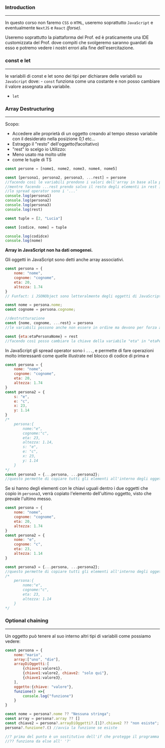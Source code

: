 ### Introduction
---
In questo corso non faremo `CSS` o `HTML`, useremo soprattutto `JavaScript` e eventualmente `NextJS` e `React` *(forse)*.

Useremo soprattutto la piattaforma del Prof. ed è praticamente una IDE customizzata del Prof. dove compiti che svolgeremo saranno guardati da esso e potremo vedere i nostri errori alla fine dell'esercitazione.
### const e let
---
le variabili di const e let sono dei tipi per dichiarare delle variabili su `JavaScript` dove:
	- `const` funziona come una costante e non posso cambiare il valore assegnata alla variabile.
- `let`
### Array Destructuring
---
Scopo: 
- Accedere alle proprietà di un oggetto creando al tempo stesso variabile con il desiderato nella posizione 0,1 etc... 
- Estraggo il "resto" dell'oggetto(facoltativo)
- "rest" lo scelgo io
Utilizzo: 
- Meno usato ma molto utile
- come le tuple di TS


```js
const persone = [nome1, nome2, nome3, nome4, nome5]

const [persona1, persona2, persona3, ...rest] = persone
//facendo così le variabili prendono i valori dell'array in base alla posizione.
//mentre facendo ...rest prendo salvo il resto degli elementi in rest in forma di un nuovo array.
//lo spread operator sono i '...'
console.log(persona1)
console.log(persona2)
console.log(persona3)
console.log(rest)

const tuple = [2, "Lucia"]

const [codice, nome] = tuple

console.log(codidce)
console.log(nome)
```

**Array in JavaScript non ha dati omogenei.**

Gli oggetti in JavaScript sono detti anche array associativi.


```js
const persona = {
	nome: "nome",
	cognome: "cognome",
	eta: 20,
	altezza: 1.74
}
// Funfact: i JSONObject sono letteralmente degli oggetti di JavaScript.

const nome = persona.nome;
const cognome = persona.cognome;

//destrutturazione 
const {nome, cognome, ...rest} = persona
//le variabili possono anche non essere in ordine ma devono per forza avere i nomi delle chiavi dell'oggetto visto che va per refernce.

const {eta:etaPersonaNome} = rest
//facendo così posso cambiare la chiave della variabile "eta" in "etaPersonaNome".
```

In JavaScript gli spread operator sono i `...`, e permette di fare operazioni molto interessanti come quelle illustrate nel blocco di codice di prima e

```js
const persona = {
	nome: "nome",
	cognome: "cognome",
	eta: 20,
	altezza: 1.74
}
const persona2 = {
	s: "e",
	e: "c",
	x: 23,
	y: 1.14
}
/*
	persona:{
		nome:"e",
		cognome:"c",
		eta: 23,
		altezza: 1.14,
		s: "e",
		e: "c",
		x: 23,
		y: 1.14
	}
*/
const persona3 = {...persona, ...persona2};
//questo permette di copiare tutti gli elementi all'interno degli oggetti dopo gli SpreadOperator dentro al nuovo oggetto, persona3.
```

Se si hanno degli elementi con le chiavi uguali dentro i due oggetti che copio in `persona3`, verrà copiato l'elemento dell'ultimo oggetto, visto che prevale l'ultimo messo.


```js
const persona = {
	nome: "nome",
	cognome: "cognome",
	eta: 20,
	altezza: 1.74
}
const persona2 = {
	nome: "e",
	cognome: "c",
	eta: 23,
	altezza: 1.14
}

const persona3 = {...persona, ...persona2};
//questo permette di copiare tutti gli elementi all'interno degli oggetti dopo gli SpreadOperator dentro al nuovo oggetto, persona3.
/*
	persona:{
		nome:"e",
		cognome:"c",
		eta: 23,
		altezza: 1.14 
	}
*/
```
### Optional chaining
---
Un oggetto può tenere al suo interno altri tipi di variabili come possiamo vedere:

```js
const persona = {
	nome:"mario",
	array:["uno", "die"],
	arrayDiOggetti:[
		{chiave1:valore1},
		{chiave1:valore2, chiave2: "solo qui"},
		{chiave1:valore3},
	],
	oggetto:{chiave: "valore"},
	funzione() =>{
		console.log("funzione")
	}
}

const nome = persona?.nome ?? "Nessuna stringa";
const array = persona?.array ?? []
const chiave2 = persona?.arrayDiOggetti?.[1]?.chiave2 ?? "non esiste";
persona?.funzione?.() //avvia la funzione se esiste

//? prima del punto è un sostitutivo dell'if che protegge il programma dal crash in caso la variabile in questione non esistesse
//?? funziona da else all' '?'
```



